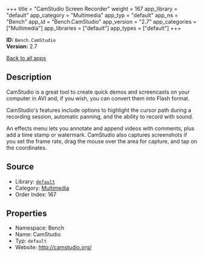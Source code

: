﻿+++
title = "CamStudio Screen Recorder"
weight = 167
app_library = "default"
app_category = "Multimedia"
app_typ = "default"
app_ns = "Bench"
app_id = "Bench.CamStudio"
app_version = "2.7"
app_categories = ["Multimedia"]
app_libraries = ["default"]
app_types = ["default"]
+++

**ID:** `Bench.CamStudio`  
**Version:** 2.7  
<!--more-->

[Back to all apps](/apps/)

## Description
CamStudio is a great tool to create quick demos and screencasts on your computer
in AVI and, if you wish, you can convert them into Flash format.

CamStudio's features include options to highlight the cursor path during a
recording session, automatic panning, and the ability to record with sound.

An effects menu lets you annotate and append videos with comments,
plus add a time stamp or watermark. CamStudio also captures screenshots
if you set the frame rate, drag the mouse over the area for capture,
and tap on the coordinates.

## Source

* Library: [`default`](/app_libraries/default)
* Category: [Multimedia](/app_categories/multimedia)
* Order Index: 167

## Properties

* Namespace: Bench
* Name: CamStudio
* Typ: `default`
* Website: <http://camstudio.org/>

